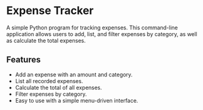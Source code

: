 # Expense Tracker

A simple Python program for tracking expenses. This command-line application allows users to add, list, and filter expenses by category, as well as calculate the total expenses.

## Features

- Add an expense with an amount and category.
- List all recorded expenses.
- Calculate the total of all expenses.
- Filter expenses by category.
- Easy to use with a simple menu-driven interface.
